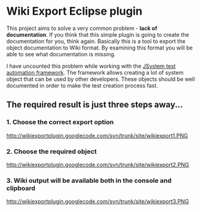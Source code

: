 # Wiki Export Eclipse plugin #

This project aims to solve a very common problem - **lack of documentation**.
If you think that this simple plugin is going to create the documentation for you, think again. Basically this is a tool to export the object documentation to Wiki format. By examining this format you will be able to see what documentation is missing.

I have uncounted this problem while working with the [JSystem test automation framework](http://www.jsystemtest.org). The framework allows creating a lot of system object that can be used by other developers. These objects should be well documented in order to make the test creation process fast.

## The required result is just three steps away... ##

### 1. Choose the correct export option ###
http://wikiexportplugin.googlecode.com/svn/trunk/site/wikiexport1.PNG

### 2. Choose the required object ###
http://wikiexportplugin.googlecode.com/svn/trunk/site/wikiexport2.PNG

### 3. Wiki output will be available both in the console and clipboard ###
http://wikiexportplugin.googlecode.com/svn/trunk/site/wikiexport3.PNG
